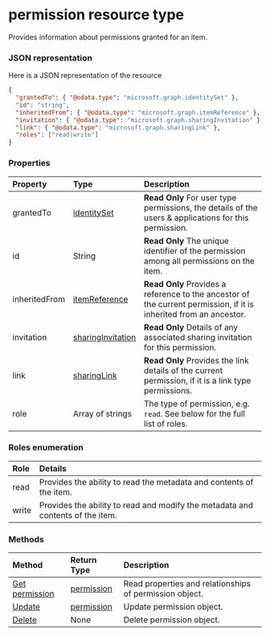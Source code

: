 # permission resource type

Provides information about permissions granted for an item.

### JSON representation

Here is a JSON representation of the resource

<!-- {
  "blockType": "resource",
  "optionalProperties": [
    "link",
    "grantedTo",
    "invitation",
    "inheritedFrom"
  ],
  "@odata.type": "microsoft.graph.permission"
}-->

```json
{
  "grantedTo": { "@odata.type": "microsoft.graph.identitySet" },
  "id": "string",
  "inheritedFrom": { "@odata.type": "microsoft.graph.itemReference" },
  "invitation": { "@odata.type": "microsoft.graph.sharingInvitation" },
  "link": { "@odata.type": "microsoft.graph.sharingLink" },
  "roles": ["read|write"]
}
```

### Properties
| Property      | Type                                             | Description                                                                                                        |
|:--------------|:-------------------------------------------------|:-------------------------------------------------------------------------------------------------------------------|
| grantedTo     | [identitySet](identityset.md)                    | **Read Only** For user type permissions, the details of the users & applications for this permission.              |
| id            | String                                           | **Read Only** The unique identifier of the permission among all permissions on the item.                           |
| inheritedFrom | [itemReference](itemreference.md)                | **Read Only** Provides a reference to the ancestor of the current permission, if it is inherited from an ancestor. |
| invitation    | [sharingInvitation](sharinginvitation.md)        | **Read Only** Details of any associated sharing invitation for this permission.                                    |
| link          | [sharingLink](sharinglink.md)                    | **Read Only** Provides the link details of the current permission, if it is a link type permissions.               |
| role          | Array of strings                                 | The type of permission, e.g. `read`. See below for the full list of roles.                                         |

### Roles enumeration
| Role  | Details                                                                        |
|:------|:-------------------------------------------------------------------------------|
| read  | Provides the ability to read the metadata and contents of the item.            |
| write | Provides the ability to read and modify the metadata and contents of the item. |

### Methods

| Method | Return Type | Description |
|:-------|:------------|:------------|
|[Get permission](../api/permission_get.md) | [permission](permission.md) |Read properties and relationships of permission object.|
|[Update](../api/permission_update.md) | [permission](permission.md)	|Update permission object. |
|[Delete](../api/permission_delete.md) | None |Delete permission object. |

<!-- uuid: 8fcb5dbc-d5aa-4681-8e31-b001d5168d79
2015-10-25 14:57:30 UTC -->
<!-- {
  "type": "#page.annotation",
  "description": "permission resource",
  "keywords": "",
  "section": "documentation",
  "tocPath": ""
}-->